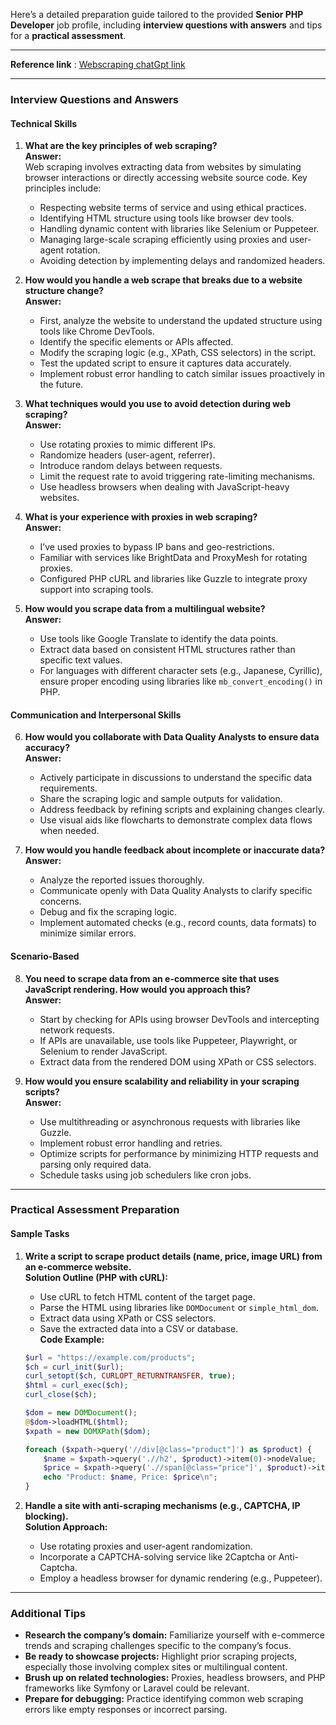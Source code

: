 Here’s a detailed preparation guide tailored to the provided **Senior PHP Developer** job profile, including **interview questions with answers** and tips for a **practical assessment**.

---

**Reference link** : <a href="https://chatgpt.com/share/6759585f-eb68-8010-96b9-4fb7eb36fa27">Webscraping chatGpt link</a>

---

### **Interview Questions and Answers**

#### **Technical Skills**

1. **What are the key principles of web scraping?**  
   **Answer:**  
   Web scraping involves extracting data from websites by simulating browser interactions or directly accessing website source code. Key principles include:

   - Respecting website terms of service and using ethical practices.
   - Identifying HTML structure using tools like browser dev tools.
   - Handling dynamic content with libraries like Selenium or Puppeteer.
   - Managing large-scale scraping efficiently using proxies and user-agent rotation.
   - Avoiding detection by implementing delays and randomized headers.

2. **How would you handle a web scrape that breaks due to a website structure change?**  
   **Answer:**

   - First, analyze the website to understand the updated structure using tools like Chrome DevTools.
   - Identify the specific elements or APIs affected.
   - Modify the scraping logic (e.g., XPath, CSS selectors) in the script.
   - Test the updated script to ensure it captures data accurately.
   - Implement robust error handling to catch similar issues proactively in the future.

3. **What techniques would you use to avoid detection during web scraping?**  
   **Answer:**

   - Use rotating proxies to mimic different IPs.
   - Randomize headers (user-agent, referrer).
   - Introduce random delays between requests.
   - Limit the request rate to avoid triggering rate-limiting mechanisms.
   - Use headless browsers when dealing with JavaScript-heavy websites.

4. **What is your experience with proxies in web scraping?**  
   **Answer:**

   - I’ve used proxies to bypass IP bans and geo-restrictions.
   - Familiar with services like BrightData and ProxyMesh for rotating proxies.
   - Configured PHP cURL and libraries like Guzzle to integrate proxy support into scraping tools.

5. **How would you scrape data from a multilingual website?**  
   **Answer:**
   - Use tools like Google Translate to identify the data points.
   - Extract data based on consistent HTML structures rather than specific text values.
   - For languages with different character sets (e.g., Japanese, Cyrillic), ensure proper encoding using libraries like `mb_convert_encoding()` in PHP.

#### **Communication and Interpersonal Skills**

6. **How would you collaborate with Data Quality Analysts to ensure data accuracy?**  
   **Answer:**

   - Actively participate in discussions to understand the specific data requirements.
   - Share the scraping logic and sample outputs for validation.
   - Address feedback by refining scripts and explaining changes clearly.
   - Use visual aids like flowcharts to demonstrate complex data flows when needed.

7. **How would you handle feedback about incomplete or inaccurate data?**  
   **Answer:**
   - Analyze the reported issues thoroughly.
   - Communicate openly with Data Quality Analysts to clarify specific concerns.
   - Debug and fix the scraping logic.
   - Implement automated checks (e.g., record counts, data formats) to minimize similar errors.

#### **Scenario-Based**

8. **You need to scrape data from an e-commerce site that uses JavaScript rendering. How would you approach this?**  
   **Answer:**

   - Start by checking for APIs using browser DevTools and intercepting network requests.
   - If APIs are unavailable, use tools like Puppeteer, Playwright, or Selenium to render JavaScript.
   - Extract data from the rendered DOM using XPath or CSS selectors.

9. **How would you ensure scalability and reliability in your scraping scripts?**  
   **Answer:**
   - Use multithreading or asynchronous requests with libraries like Guzzle.
   - Implement robust error handling and retries.
   - Optimize scripts for performance by minimizing HTTP requests and parsing only required data.
   - Schedule tasks using job schedulers like cron jobs.

---

### **Practical Assessment Preparation**

#### **Sample Tasks**

1. **Write a script to scrape product details (name, price, image URL) from an e-commerce website.**  
   **Solution Outline (PHP with cURL):**

   - Use cURL to fetch HTML content of the target page.
   - Parse the HTML using libraries like `DOMDocument` or `simple_html_dom`.
   - Extract data using XPath or CSS selectors.
   - Save the extracted data into a CSV or database.  
     **Code Example:**

   ```php
   $url = "https://example.com/products";
   $ch = curl_init($url);
   curl_setopt($ch, CURLOPT_RETURNTRANSFER, true);
   $html = curl_exec($ch);
   curl_close($ch);

   $dom = new DOMDocument();
   @$dom->loadHTML($html);
   $xpath = new DOMXPath($dom);

   foreach ($xpath->query('//div[@class="product"]') as $product) {
       $name = $xpath->query('.//h2', $product)->item(0)->nodeValue;
       $price = $xpath->query('.//span[@class="price"]', $product)->item(0)->nodeValue;
       echo "Product: $name, Price: $price\n";
   }
   ```

2. **Handle a site with anti-scraping mechanisms (e.g., CAPTCHA, IP blocking).**  
   **Solution Approach:**
   - Use rotating proxies and user-agent randomization.
   - Incorporate a CAPTCHA-solving service like 2Captcha or Anti-Captcha.
   - Employ a headless browser for dynamic rendering (e.g., Puppeteer).

---

### **Additional Tips**

- **Research the company’s domain:** Familiarize yourself with e-commerce trends and scraping challenges specific to the company’s focus.
- **Be ready to showcase projects:** Highlight prior scraping projects, especially those involving complex sites or multilingual content.
- **Brush up on related technologies:** Proxies, headless browsers, and PHP frameworks like Symfony or Laravel could be relevant.
- **Prepare for debugging:** Practice identifying common web scraping errors like empty responses or incorrect parsing.
